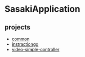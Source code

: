 # SasakiApplication


## projects
 - [common](https://github.com/amadarecreature/SasakiApplication/tree/master/common)
 -  [instractiongo](https://github.com/amadarecreature/SasakiApplication/tree/master/instructiongo)
 -  [video-simple-controller](https://github.com/amadarecreature/SasakiApplication/tree/master/video-simple-controller)


